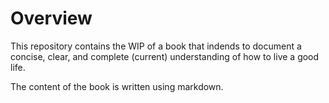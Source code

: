 # Overview

This repository contains the WIP of a book that indends to document a concise, clear, and complete (current) understanding of how to live a good life.

The content of the book is written using markdown.
